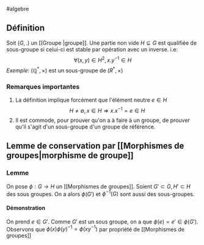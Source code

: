 #algebre 
## Définition

Soit $(G, .)$ un [[Groupe |groupe]]. Une partie non vide $H \subseteq G$ est qualifiée de sous-groupe si celui-ci est stable par opération avec un inverse. i.e:
$$ \forall (x,y) \in H^2, x.y^{-1} \in H $$
*Exemple:* $(\mathbb{Q}^*, \times)$ est un sous-groupe de $({R^*, \times})$
### Remarques importantes

1. La définition implique forcément que l'élément neutre $e \in H$
$$ H \not = \emptyset, x \in H \Rightarrow x.x^{-1} = e \in H$$
2. Il est commode, pour prouver qu'on a à faire à un groupe, de prouver qu'il s'agit d'un sous-groupe d'un groupe de référence.

## Lemme de conservation par [[Morphismes de groupes|morphisme de groupe]]

### Lemme
On pose $\phi : G \to H$ un [[Morphismes de groupes]].
Soient $G' \subset G, H' \subset H$ des sous groupes. On a alors $\phi(G')$ et $\phi^{-1}(G)$ sont aussi des sous-groupes.

#### Démonstration
On prend $e \in G'$. 
Comme $G'$ est un sous groupe, on a que $\phi(e) = e' \in \phi(G')$. 
Observons que $\phi(x)\phi(y)^{-1} = \phi(xy^{-1})$ par propriété de [[Morphismes de groupes]]

